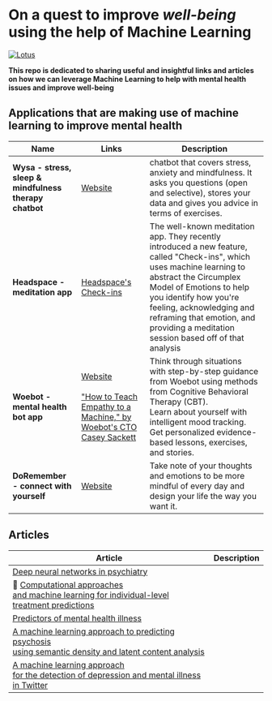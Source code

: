 # On a quest to improve _well-being_ using the help of Machine Learning

[![Lotus](https://live.staticflickr.com/4142/4737129881_a476ee58d3_n.jpg)]()

**This repo is dedicated to sharing useful and insightful links and articles on how we can leverage Machine Learning to help with mental health issues and improve well-being**

## Applications that are making use of machine learning to improve mental health

| Name                                                   | Links                                                                                                                                               | Description                                                                                                                                                                                                                                                                                                                                       |
| ------------------------------------------------------ | --------------------------------------------------------------------------------------------------------------------------------------------------- | ------------------------------------------------------------------------------------------------------------------------------------------------------------------------------------------------------------------------------------------------------------------------------------------------------------------------------------------------- |
| **Wysa - stress, sleep & mindfulness therapy chatbot** | [Website](https://www.wysa.io/)                                                                                                                     | chatbot that covers stress, anxiety and mindfulness. It asks you questions (open and selective), stores your data and gives you advice in terms of exercises.                                                                                                                                                                                     |
| **Headspace - meditation app**                         | [Headspace's Check-ins](https://dribbble.com/shots/6678843-Headspace-Check-in-s)                                                                    | The well-known meditation app. They recently introduced a new feature, called "Check-ins", which uses machine learning to abstract the Circumplex Model of Emotions to help you identify how you're feeling, acknowledging and reframing that emotion, and providing a meditation session based off of that analysis |
| **Woebot - mental health bot app**                     | [Website](https://woebot.io/)<br/><br/>["How to Teach Empathy to a Machine," by Woebot's CTO Casey Sackett](https://www.youtube.com/watch?v=WNN2ymvbRFM) | Think through situations with step-by-step guidance from Woebot using methods from Cognitive Behavioral Therapy (CBT).<br />Learn about yourself with intelligent mood tracking.<br />Get personalized evidence-based lessons, exercises, and stories.                                                                                            |
| **DoRemember - connect with yourself**                 | [Website](https://doremember.xyz/)                                                                                                                  | Take note of your thoughts and emotions to be more mindful of every day and design your life the way you want it.                                                                                                                                                                                                                                 |

## Articles
| Article | Description |
| ------- | ----------- |
| [Deep neural networks in psychiatry](https://www.nature.com/articles/s41380-019-0365-9) |  |
| 💸 [Computational approaches<br/>and machine learning for individual-level treatment predictions](https://link.springer.com/article/10.1007%2Fs00213-019-05282-4) | |
| [Predictors of mental health illness](https://www.kaggle.com/kairosart/machine-learning-for-mental-health-1) | |
| [A machine learning approach to predicting psychosis<br/>using semantic density and latent content analysis](https://www.nature.com/articles/s41537-019-0077-9) | |
| [A machine learning approach<br/>for the detection of depression and mental illness in Twitter](https://medium.com/datadriveninvestor/a-machine-learning-approach-for-detection-of-depression-and-mental-illness-in-twitter-3f3a32a4df60) | |